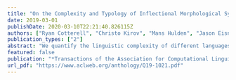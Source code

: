 ```yaml
---
title: "On the Complexity and Typology of Inflectional Morphological Systems"
date: 2019-03-01
publishDate: 2020-03-10T22:21:40.826115Z
authors: ["Ryan Cotterell", "Christo Kirov", "Mans Hulden", "Jason Eisner"]
publication_types: ["2"]
abstract: "We quantify the linguistic complexity of different languages' morphological systems. We verify that there is a statistically significant empirical trade-off between paradigm size and irregularity: A language's inflectional paradigms may be either large in size or highly irregular, but never both. We define a new measure of paradigm irregularity based on the conditional entropy of the surface realization of a paradigm---how hard it is to jointly predict all the word forms in a paradigm from the lemma. We estimate irregularity by training a predictive model. Our measurements are taken on large morphological paradigms from 36 typologically diverse languages."
featured: false
publication: "*Transactions of the Association for Computational Linguistics*"
url_pdf: "https://www.aclweb.org/anthology/Q19-1021.pdf"
---
```


